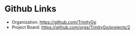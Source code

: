 # Github Links

* Organization: https://github.com/TrinityGo
* Project Board: https://github.com/orgs/TrinityGo/projects/2